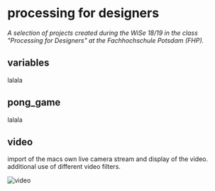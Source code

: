 # processing for designers
_A selection of projects created during the WiSe 18/19 in the class "Processing for Designers" at the Fachhochschule Potsdam (FHP)._


## variables
lalala

## pong_game
lalala





## video
import of the macs own live camera stream and display of the video. additional use of different video filters.

![video](https://user-images.githubusercontent.com/36308912/36646955-012a2324-1a7f-11e8-8bec-b9234d5605a3.PNG)
